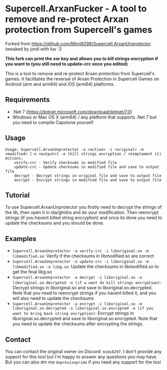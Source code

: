 # Supercell.ArxanFucker - A tool to remove and re-protect Arxan protection from Supercell's games
Forked from https://github.com/Mimi8298/Supercell.ArxanUnprotector tweaked by jordi with luv :3

**This fork can print the xor key and allows you to kill strings encryption if you want to (you still need to update-crc once you edited)**

This is a tool to remove and re-protect Arxan protection from Supercell's games. It facilitates the reversal of Arxan Protection in Supercell Games on Android (arm and arm64) and iOS (arm64) platforms.

## Requirements
* .Net 7 (https://dotnet.microsoft.com/download/dotnet/7.0)
* Windows or Mac OS X (arm64) / any platform that supports .Net 7 but you need to compile Capstone yourself

## Usage
```
Usage: Supercell.ArxanUnprotector -a <action> -i <original> -m <modified> [-o <output>] -e (kill strings encryption / reimplement it)
Actions:
    verify-crc - Verify checksums in modified file
    update-crc - Update checksums in modified file and save to output file
    decrypt - Decrypt strings in original file and save to output file
    encrypt - Encrypt strings in modified file and save to output file
```
## Tutorial
To use Supercell.ArxanUnprotector you firstly need to decrypt the strings of the lib, then open it in ida/ghidra and do your modification. Then reencrypt strings (if you havent killed string encryption) and once its done you need to update the checksums and you should be done.

## Examples
- ```Supercell.ArxanUnprotector -a verify-crc -i liboriginal.so -m libmodified.so```: Verify if the checksums in libmodified.so are correct
- ```Supercell.ArxanUnprotector -a update-crc -i liboriginal.so -m libmodified.so -o libg.so```: Update the checksums in libmodified.so to get the final libg.so
- ```Supercell.ArxanUnprotector -a decrypt -i liboriginal.so -o liboriginal.so.decrypted -e (if u want do kill strings encryption)```: Decrypt strings in liboriginal.so and save to liboriginal.so.decrypted. Note that you need to reencrypt strings if you havent killed it, and you will also need to update the checksums
- ```Supercell.ArxanUnprotector -a encrypt -i liboriginal.so -m liboriginal.so.decrypted -o liboriginal.so.encrypted -e (if you want to bring back string encryption)```: Encrypt strings in liboriginal.so.decrypted and save to liboriginal.so.encrypted. Note that you need to update the checksums after encrypting the strings.

## Contact
You can contact the original owner on Discord: ```mimi8297```.
I don't provide any support for this tool but I'm happy to answer any questions you may have.
But you can also dm me ```depresiveprimo``` if you need any support for the tool
